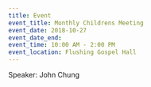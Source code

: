 ```yaml
---
title: Event
event_title: Monthly Childrens Meeting
event_date: 2018-10-27
event_date_end:
event_time: 10:00 AM - 2:00 PM
event_location: Flushing Gospel Hall
---
```

Speaker: John Chung
